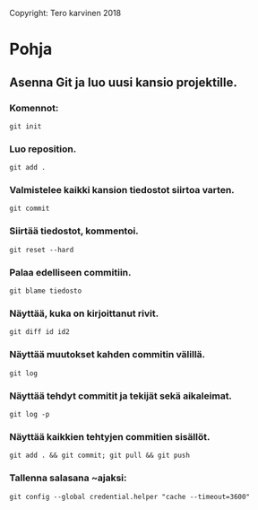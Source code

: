 Copyright: Tero karvinen 2018

# Pohja
## Asenna Git ja luo uusi kansio projektille.
 
### Komennot:
	git init

### Luo reposition.
	git add .

### Valmistelee kaikki kansion tiedostot siirtoa varten.
	git commit

### Siirtää tiedostot, kommentoi.
	git reset --hard

### Palaa edelliseen commitiin.
	git blame tiedosto

### Näyttää, kuka on kirjoittanut rivit.
	git diff id id2

### Näyttää muutokset kahden commitin välillä.
	git log

### Näyttää tehdyt commitit ja tekijät sekä aikaleimat.
	git log -p

### Näyttää kaikkien tehtyjen commitien sisällöt.
	git add . && git commit; git pull && git push

### Tallenna salasana ~ajaksi:
	git config --global credential.helper "cache --timeout=3600"

